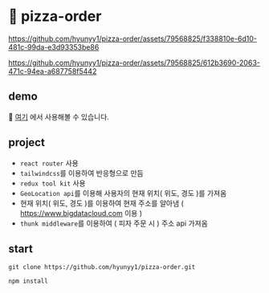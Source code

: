 # 🍕 pizza-order

https://github.com/hyunyy1/pizza-order/assets/79568825/f338810e-6d10-481c-99da-e3d93353be86


https://github.com/hyunyy1/pizza-order/assets/79568825/612b3690-2063-471c-94ea-a687758f5442



## demo
🌟 [여기](https://pizza-order-hyunseo.netlify.app/) 에서 사용해볼 수 있습니다.

## project
- `react router` 사용
- `tailwindcss`를 이용하여 반응형으로 만듬
- `redux tool kit` 사용
- `GeoLocation api`를 이용해 사용자의 현재 위치( 위도, 경도 )를 가져옴
- 현재 위치( 위도, 경도 )를 이용하여 현재 주소를 알아냄 ( https://www.bigdatacloud.com 이용 )
- `thunk middleware`를 이용하여 ( 피자 주문 시 ) 주소 api 가져옴

## start
```
git clone https://github.com/hyunyy1/pizza-order.git

npm install
```

